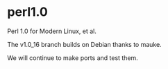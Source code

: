 perl1.0
=======

Perl 1.0 for Modern Linux, et al.

The v1.0_16 branch builds on Debian thanks to mauke.

We will continue to make ports and test them.